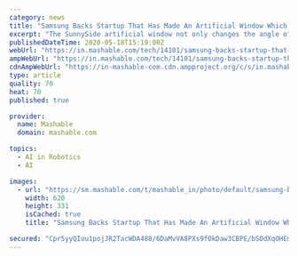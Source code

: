 ```yaml
---
category: news
title: "Samsung Backs Startup That Has Made An Artificial Window Which Mimics Sunlight"
excerpt: "The SunnySide artificial window not only changes the angle of light according to the time of the day but is also claimed to help users synthesize vitamin D."
publishedDateTime: 2020-05-18T15:19:00Z
webUrl: "https://in.mashable.com/tech/14101/samsung-backs-startup-that-has-made-an-artificial-window-which-mimics-sunlight"
ampWebUrl: "https://in.mashable.com/tech/14101/samsung-backs-startup-that-has-made-an-artificial-window-which-mimics-sunlight?amp=1"
cdnAmpWebUrl: "https://in-mashable-com.cdn.ampproject.org/c/s/in.mashable.com/tech/14101/samsung-backs-startup-that-has-made-an-artificial-window-which-mimics-sunlight?amp=1"
type: article
quality: 70
heat: 70
published: true

provider:
  name: Mashable
  domain: mashable.com

topics:
  - AI in Robotics
  - AI

images:
  - url: "https://sm.mashable.com/t/mashable_in/photo/default/samsung-backs-startup-that-has-made-an-artificial-window-whi_ruku.620.png"
    width: 620
    height: 331
    isCached: true
    title: "Samsung Backs Startup That Has Made An Artificial Window Which Mimics Sunlight"

secured: "Cpr5yyQIuu1pojJR2TacWDA488/6DaMvVA8PXs9fOkDaw3CBPE/bSOdXqOHEmzWx/EhwQ7+4FDalzwdwXfKJhfoCpcDa9A6o2X8xRFzgNXdFaQOeA7Sl/r+jugkc+X2CmuU58KOXa7TjXaiIMzQLhRE3lx/XPhQq6RYzSQI/V5ZmSpvFAHyMYRK+jAMxAJ5qSfrZ6fa7FJJPx7TzFeTC90YfE1FKQ6ctrsky9PqhtW6GLRU3IUEgeuhrA8QwAzkG4C1xTYwgBhly8NeEukn6mVq3DPnGRebT+ZH8j7K/2HPN+uy63LbtzgYi6/a/Fcfj;MQ3r1gWsIv6yf6iRr+ncoQ=="
---
```


